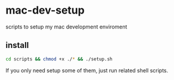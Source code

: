 # mac-dev-setup
scripts to setup my mac development enviroment

## install

``` sh
cd scripts && chmod +x ./* && ./setup.sh
```

If you only need setup some of them, just run related shell scripts.
